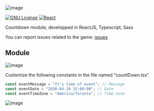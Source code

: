 ![image](https://25tosk.csb.app/img/countdown.jpg)

[![GNU License](https://img.shields.io/badge/license-GNU-blue.svg?style=style=flat-square)](https://www.gnu.org/licenses/gpl-3.0.html)
[![React](https://img.shields.io/badge/Reactjs-^18.0.0-green.svg?style=style=flat-square)](https://www.gnu.org/licenses/gpl-3.0.html)

Countdown module, developped in ReactJS, Typescript, Sass<br />

You can report issues related to the game: [issues](https://github.com/delphinbock/countdown/issues)<br />

## Module

![image](https://25tosk.csb.app/img/custom_variables.jpg)

Customize the following constants in the file named "countDown.tsx"<br />

```javascript
const eventMessage = "It's time of event"; // Message
const eventDate = "2030-04-10 15:00:00"; // Date
const eventTimeZone = "America/Toronto"; // Time zone
```

![image](https://25tosk.csb.app/img/countdown.gif)
